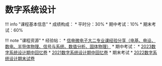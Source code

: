 # 数字系统设计

!!! info "课程基本信息"
    * 成绩构成：
    	* 平时分：30%
    	* 期中考试：10%
    	* 期末考试：60%

!!! note "课程资源"
    * 经验帖：
    	* [信电微电子大二专业课经验分享（电基、电设、数电、半导体物理、信号与系统、数值分析、固体物理）](https://www.cc98.org/topic/5930229)
    * 期中考试：
		* [2023数字系统设计期中回忆卷](https://www.cc98.org/topic/5603783)
		* [2021数字系统设计期中回忆卷](https://www.cc98.org/topic/5070091)
	* 期末考试
		* [2022数字系统设计期末试卷](https://www.cc98.org/topic/5630729)



